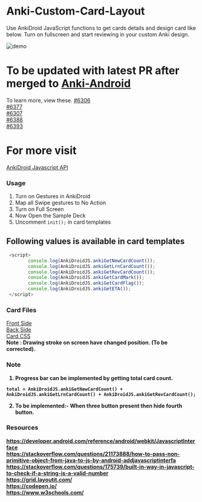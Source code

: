 # Anki-Custom-Card-Layout

Use AnkiDroid JavaScript functions to get cards details and design card like below. Turn on fullscreen and start reviewing in your custom Anki design.

![demo](https://github.com/infinyte7/Anki-Custom-Card-Layout/blob/master/images/anki_js_demo_.gif?raw=true)

# To be updated with latest PR after merged to [Anki-Android](https://github.com/ankidroid/Anki-Android/pulls/infinyte7)

To learn more, view these.
[#6306](https://github.com/ankidroid/Anki-Android/issues/6306)
<br>[#6377](https://github.com/ankidroid/Anki-Android/pull/6377) 
<br>[#6307](https://github.com/ankidroid/Anki-Android/pull/6307) 
<br>[#6388](https://github.com/ankidroid/Anki-Android/pull/6388) 
<br>[#6393](https://github.com/ankidroid/Anki-Android/pull/6393) 

# For more visit
[AnkiDroid Javascript API](https://github.com/ankidroid/Anki-Android/wiki/AnkiDroid-Javascript-API)

### Usage
1. Turn on Gestures in AnkiDroid 
2. Map all Swipe gestures to No Action
3. Turn on Full Screen
4. Now Open the Sample Deck
5. Uncomment ```init();``` in card templates

## Following values is available in card templates
```javascript
 <script>
        console.log(AnkiDroidJS.ankiGetNewCardCount());
        console.log(AnkiDroidJS.ankiGetLrnCardCount());
        console.log(AnkiDroidJS.ankiGetRevCardCount());
        console.log(AnkiDroidJS.ankiGetCardMark());
        console.log(AnkiDroidJS.ankiGetCardFlag());
        console.log(AnkiDroidJS.ankiGetETA());
 </script>
```


### Card Files
[Front Side](https://github.com/infinyte7/Anki-Custom-Card-Layout/blob/master/front.html)
<br>[Back Side](https://github.com/infinyte7/Anki-Custom-Card-Layout/blob/master/back.html)
<br>[Card CSS](https://github.com/infinyte7/Anki-Custom-Card-Layout/blob/master/card.css)
<br>
<b> Note : Drawing stroke on screen have changed position. (To be corrected).

### Note
1. Progress bar can be implemented by getting total card count.
```
total = AnkiDroidJS.ankiGetNewCardCount() + AnkiDroidJS.ankiGetLrnCardCount() + AnkiDroidJS.ankiGetRevCardCount();
``` 
2. To be implemented:- When three button present then hide fourth button.

### Resources
https://developer.android.com/reference/android/webkit/JavascriptInterface
<br>https://stackoverflow.com/questions/21173888/how-to-pass-non-primitive-object-from-java-to-js-by-android-addjavascriptinterfa
<br>https://stackoverflow.com/questions/175739/built-in-way-in-javascript-to-check-if-a-string-is-a-valid-number
<br>https://grid.layoutit.com/
<br>https://codepen.io/
<br>https://www.w3schools.com/
